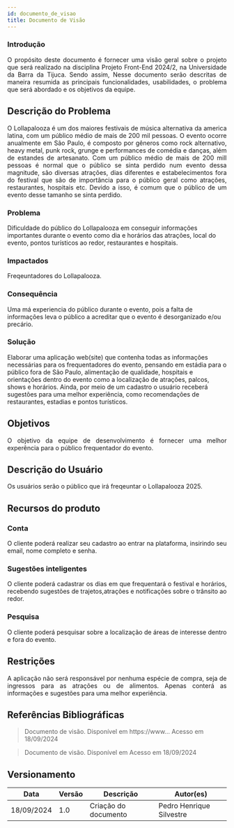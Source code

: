 ```yaml
---
id: documento_de_visao
title: Documento de Visão
---
```

### Introdução

<p align = "justify">
O propósito deste documento é fornecer uma visão geral sobre o projeto que será realizado na disciplina Projeto Front-End 2024/2, na Universidade da Barra da Tijuca. Sendo assim, Nesse documento serão descritas de maneira resumida as principais funcionalidades, usabilidades, o problema que será abordado e os objetivos da equipe.
</p>

## Descrição do Problema 

<p align = "justify">
O Lollapalooza é um dos maiores festivais de música alternativa da america latina, com um público médio de mais de 200 mil pessoas. O evento ocorre anualmente em São Paulo, é composto por gêneros como rock alternativo, heavy metal, punk rock, grunge e performances de comédia e danças, além de estandes de artesanato. Com um público médio de mais de 200 mill pessoas é normal que o público se sinta perdido num evento dessa magnitude, são diversas atrações, dias diferentes e estabelecimentos fora do festival que são de importância para o público geral como atrações, restaurantes, hospitais etc. Devido a isso, é comum que o público de um evento desse tamanho se sinta perdido.
</p>

### Problema

Dificuldade do público do Lollapalooza em conseguir informações importantes durante o evento como dia e horários das atrações, local do evento, pontos turísticos ao redor, restaurantes e hospitais.

### Impactados

Freqeuntadores do Lollapalooza.

### Consequência

Uma má experiencia do público durante o evento, pois a falta de informações leva o público a acreditar que o evento é desorganizado e/ou precário.

### Solução

Elaborar uma aplicação web(site) que contenha todas as informações necessárias para os frequentadores do evento, pensando em estádia para o público fora de São Paulo, alimentação de qualidade, hospitais e orientações dentro do evento como a localização de atrações, palcos, shows e horários. Ainda, por meio de um cadastro o usuário receberá sugestões para uma melhor experiência, como recomendações de restaurantes, estadias e pontos turísticos. 

## Objetivos

<p align = "justify">
O objetivo da equipe de desenvolvimento é fornecer uma melhor experência para o público frequentador do evento.
</p>

## Descrição do Usuário 

<p align = "justify">
Os usuários serão o público que irá freqeuntar o Lollapalooza 2025.
</p>

## Recursos do produto

### Conta

<p align = "justify">
O cliente poderá realizar seu cadastro ao entrar na plataforma, insirindo seu email, nome completo e senha.
</p>


### Sugestões inteligentes

<p align = "justify">
O cliente poderá cadastrar os dias em que frequentará o festival e horários, recebendo sugestões de trajetos,atrações e notificações sobre o trânsito ao redor.
</p>

### Pesquisa

<p align = "justify">
O cliente poderá pesquisar sobre a localização de áreas de interesse dentro e fora do evento.
</p>

## Restrições

<p align = "justify">
A aplicação não será responsável por nenhuma espécie de compra, seja de ingressos para as atrações ou de alimentos. Apenas conterá as informações e sugestões para uma melhor experiência.
</p>

## Referências Bibliográficas

> Documento de visão. Disponível em https://www... Acesso em 18/09/2024

> Documento de visão. Disponível em  Acesso em 18/09/2024

## Versionamento
| Data | Versão | Descrição | Autor(es) |
| -- | -- | -- | -- |
| 18/09/2024 | 1.0 | Criação do documento | Pedro Henrique Silvestre | 

